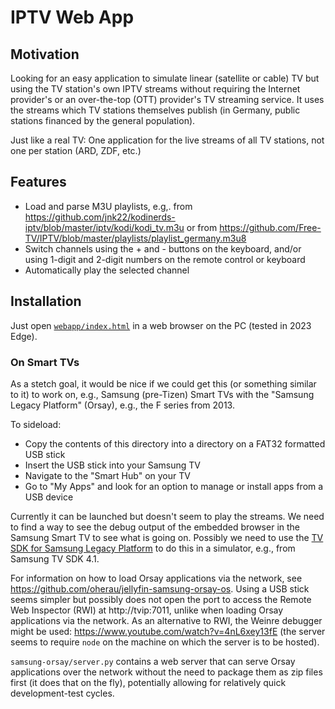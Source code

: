 # IPTV Web App

## Motivation

Looking for an easy application to simulate linear (satellite or cable) TV but using the TV station's own IPTV streams without requiring the Internet provider's or an over-the-top (OTT) provider's TV streaming service. It uses the streams which TV stations themselves publish (in Germany, public stations financed by the general population).

Just like a real TV: One application for the live streams of all TV stations, not one per station (ARD, ZDF, etc.)

## Features

- Load and parse M3U playlists, e.g,. from https://github.com/jnk22/kodinerds-iptv/blob/master/iptv/kodi/kodi_tv.m3u or from https://github.com/Free-TV/IPTV/blob/master/playlists/playlist_germany.m3u8
- Switch channels using the + and - buttons on the keyboard, and/or using 1-digit and 2-digit numbers on the remote control or keyboard
- Automatically play the selected channel

## Installation

Just open [`webapp/index.html`](https://raw.githack.com/probonopd/iptv-webapp/main/webapp/index.html) in a web browser on the PC (tested in 2023 Edge).

### On Smart TVs

As a stetch goal, it would be nice if we could get this (or something similar to it) to work on, e.g., Samsung (pre-Tizen) Smart TVs with the "Samsung Legacy Platform" (Orsay), e.g., the F series from 2013.

To sideload:

- Copy the contents of this directory into a directory on a FAT32 formatted USB stick
- Insert the USB stick into your Samsung TV
- Navigate to the "Smart Hub" on your TV
- Go to "My Apps" and look for an option to manage or install apps from a USB device

Currently it can be launched but doesn't seem to play the streams. We need to find a way to see the debug output of the embedded browser in the Samsung Smart TV to see what is going on. Possibly we need to use the [TV SDK for Samsung Legacy Platform](https://developer.samsung.com/smarttv/legacy/tools/history.html) to do this in a simulator, e.g., from Samsung TV SDK 4.1.

For information on how to load Orsay applications via the network, see https://github.com/oherau/jellyfin-samsung-orsay-os. Using a USB stick seems simpler but possibly does not open the port to access the Remote Web Inspector (RWI) at http://tvip:7011, unlike when loading Orsay applications via the network. As an alternative to RWI, the Weinre debugger might be used: https://www.youtube.com/watch?v=4nL6xey13fE (the server seems to require `node` on the machine on which the server is to be hosted).

`samsung-orsay/server.py` contains a web server that can serve Orsay applications over the network without the need to package them as zip files first (it does that on the fly), potentially allowing for relatively quick development-test cycles.